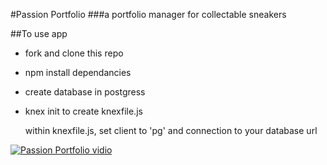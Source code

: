#Passion Portfolio
###a portfolio manager for collectable sneakers

##To use app
* fork and clone this repo
* npm install dependancies
* create database in postgress
* knex init to create knexfile.js

   within knexfile.js, set client to 'pg' and connection to your database url
   
[![Passion Portfolio vidio](https://www.youtube.com/upload_thumbnail?v=0B5VVJ3iKDg&t=1)](https://youtu.be/0B5VVJ3iKDg)

